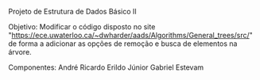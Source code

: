 Projeto de Estrutura de Dados Básico II

Objetivo: Modificar o código disposto no site "https://ece.uwaterloo.ca/~dwharder/aads/Algorithms/General_trees/src/" de forma a adicionar as opções de remoção e busca de elementos na árvore.

Componentes: André Ricardo
	     Erildo Júnior
	     Gabriel Estevam




